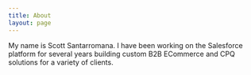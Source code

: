 ```yaml
---
title: About
layout: page
---
```

<div class="{% if site.animation %}animated{% endif %}" markdown="1">
<!-- ![Profile Image]({{ site.url }}/{{ site.picture }}) -->

My name is Scott Santarromana. I have been working on the Salesforce platform for several years building custom B2B ECommerce and CPQ solutions for a variety of clients.
</div>
